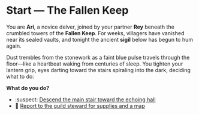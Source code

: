 # Start — The Fallen Keep

You are **Ari**, a novice delver, joined by your partner **Rey** beneath the crumbled towers of the **Fallen Keep**. For weeks, villagers have vanished near its sealed vaults, and tonight the ancient **sigil** below has begun to hum again.

Dust trembles from the stonework as a faint blue pulse travels through the floor—like a heartbeat waking from centuries of sleep. You tighten your lantern grip, eyes darting toward the stairs spiraling into the dark, deciding what to do:

**What do you do?**
- :suspect: [Descend the main stair toward the echoing hall](scenes/dock-and-launch.md)
- :scroll: [Report to the guild steward for supplies and a map](scenes/brief-captain.md)